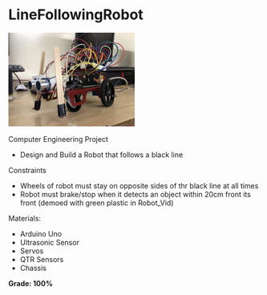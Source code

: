 # LineFollowingRobot

<img src="Robot_Pic.jpg" style="width: 50%"/>

Computer Engineering Project
- Design and Build a Robot that follows a black line

Constraints
- Wheels of robot must stay on opposite sides of thr black line at all times
- Robot must brake/stop when it detects an object within 20cm front its front (demoed with green plastic in Robot_Vid)

Materials:
- Arduino Uno
- Ultrasonic Sensor
- Servos
- QTR Sensors
- Chassis

**Grade: 100%**
